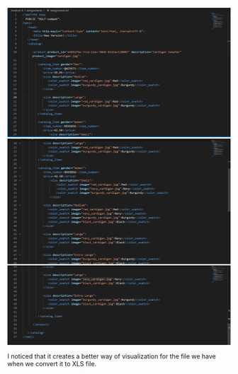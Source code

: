 ![image info](/module-4/assignments/assignment1.png)
![image info](/module-4/assignments/assignment2.png)
![image info](/module-4/assignments/assignment3.png)

I noticed that it creates a better way of visualization for the file we have when we convert it to XLS file.
